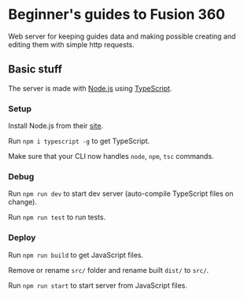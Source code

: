 # Beginner's guides to Fusion 360

Web server for keeping guides data and making possible creating and editing them with simple http requests.

## Basic stuff

The server is made with [Node.js](https://nodejs.org) using [TypeScript](https://www.typescriptlang.org).

### Setup

Install Node.js from their [site](https://nodejs.org/en/download).

Run `npm i typescript -g` to get TypeScript.

Make sure that your CLI now handles `node`, `npm`, `tsc` commands.

### Debug

Run `npm run dev` to start dev server (auto-compile TypeScript files on change).

Run `npm run test` to run tests.

### Deploy

Run `npm run build` to get JavaScript files.

Remove or rename `src/` folder and rename built `dist/` to `src/`.

Run `npm run start` to start server from JavaScript files.
